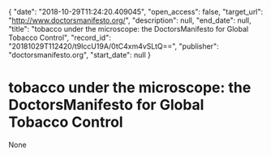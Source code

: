 {
  "date": "2018-10-29T11:24:20.409045", 
  "open_access": false, 
  "target_url": "http://www.doctorsmanifesto.org/", 
  "description": null, 
  "end_date": null, 
  "title": "tobacco under the microscope: the DoctorsManifesto for Global Tobacco Control", 
  "record_id": "20181029T112420/t9lccU19A/0tC4xm4vSLtQ==", 
  "publisher": "doctorsmanifesto.org", 
  "start_date": null
}

# tobacco under the microscope: the DoctorsManifesto for Global Tobacco Control

None